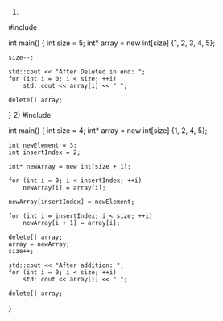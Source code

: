 1)
#include <iostream>

int main() {
    int size = 5;
    int* array = new int[size] {1, 2, 3, 4, 5};

    size--;

    std::cout << "After Deleted in end: ";
    for (int i = 0; i < size; ++i)
        std::cout << array[i] << " ";

    delete[] array;
}
2)
#include <iostream>

int main() {
    int size = 4;
    int* array = new int[size] {1, 2, 4, 5};

    int newElement = 3;
    int insertIndex = 2;

    int* newArray = new int[size + 1];

    for (int i = 0; i < insertIndex; ++i)
        newArray[i] = array[i];

    newArray[insertIndex] = newElement;

    for (int i = insertIndex; i < size; ++i)
        newArray[i + 1] = array[i];

    delete[] array;
    array = newArray;
    size++;

    std::cout << "After addition: ";
    for (int i = 0; i < size; ++i)
        std::cout << array[i] << " ";

    delete[] array;
}
